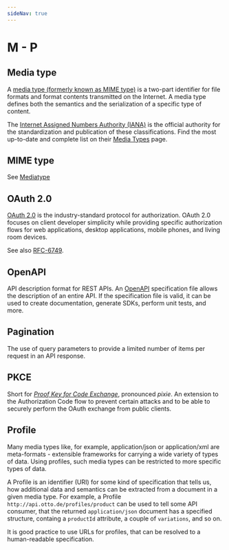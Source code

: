 ```yaml
---
sideNav: true
---
```


# M - P

## Media type

A [media type (formerly known as MIME type)](https://developer.mozilla.org/en-US/docs/Web/HTTP/Basics_of_HTTP/MIME_types) is a two-part identifier for file formats and format contents transmitted on the Internet.
A media type defines both the semantics and the serialization of a specific type of content.

The [Internet Assigned Numbers Authority (IANA)](https://www.iana.org/) is the official authority for the standardization and publication of these classifications.
Find the most up-to-date and complete list on their [Media Types](https://www.iana.org/assignments/media-types/media-types.xhtml) page.

## MIME type

See [Mediatype](##mediatype)

## OAuth 2.0

[OAuth 2.0](https://oauth.net/2/) is the industry-standard protocol for authorization.
OAuth 2.0 focuses on client developer simplicity while providing specific authorization flows for web applications, desktop applications, mobile phones, and living room devices.

See also [RFC-6749](https://tools.ietf.org/html/rfc6749).

## OpenAPI

API description format for REST APIs.
An [OpenAPI](https://swagger.io/specification/) specification file allows the description of an entire API.
If the specification file is valid, it can be used to create documentation, generate SDKs, perform unit tests, and more.

## Pagination

The use of query parameters to provide a limited number of items per request in an API response.

## PKCE

Short for [_Proof Key for Code Exchange_](https://oauth.net/2/pkce/), pronounced _pixie_.
An extension to the Authorization Code flow to prevent certain attacks and to be able to securely perform the OAuth exchange from public clients.

## Profile

Many media types like, for example, application/json or application/xml are meta-formats - extensible frameworks for 
carrying a wide variety of types of data. Using profiles, such media types can be restricted to more specific types of data.

A Profile is an identifier (URI) for some kind of specification that tells us, how additional data and semantics can be 
extracted from a document in a given media type. For example, a Profile `http://api.otto.de/profiles/product` can be
used to tell some API consumer, that the returned `application/json` document has a specified structure, containg a 
`productId` attribute, a couple of `variations`, and so on.

It is good practice to use URLs for profiles, that can be resolved to a human-readable specification.    

